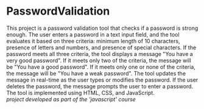 # PasswordValidation
This project is a password validation tool that checks if a password is strong enough. The user enters a password in a text input field, and the tool evaluates it based on three criteria: minimum length of 10 characters, presence of letters and numbers, and presence of special characters.
If the password meets all three criteria, the tool displays a message "You have a very good password". If it meets only two of the criteria, the message will be "You have a good password". If it meets only one or none of the criteria, the message will be "You have a weak password".
The tool updates the message in real-time as the user types or modifies the password. If the user deletes the password, the message prompts the user to enter a password. The tool is implemented using HTML, CSS, and JavaScript.
<br>
*project developed as part of the 'javascript' course*

